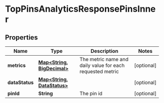 

# TopPinsAnalyticsResponsePinsInner

## Properties

Name | Type | Description | Notes
------------ | ------------- | ------------- | -------------
**metrics** | [**Map&lt;String, BigDecimal&gt;**](BigDecimal.md) | The metric name and daily value for each requested metric |  [optional]
**dataStatus** | [**Map&lt;String, DataStatus&gt;**](DataStatus.md) |  |  [optional]
**pinId** | **String** | The pin id |  [optional]




